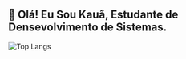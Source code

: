 ## 👋 Olá! Eu Sou Kauã, Estudante de Densevolvimento de Sistemas.

![Top Langs](https://github-readme-stats.vercel.app/api/top-langs/?username=kaua-filiy&langs_count=8)
